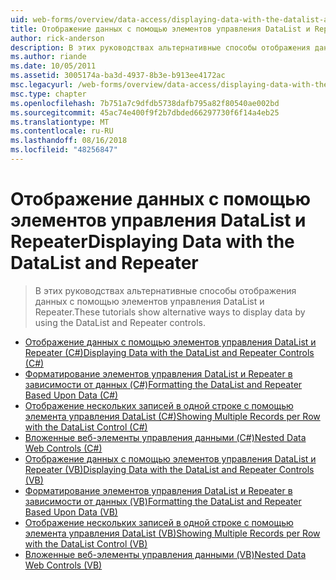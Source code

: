 ```yaml
---
uid: web-forms/overview/data-access/displaying-data-with-the-datalist-and-repeater/index
title: Отображение данных с помощью элементов управления DataList и Repeater | Документация Майкрософт
author: rick-anderson
description: В этих руководствах альтернативные способы отображения данных с помощью элементов управления DataList и Repeater.
ms.author: riande
ms.date: 10/05/2011
ms.assetid: 3005174a-ba3d-4937-8b3e-b913ee4172ac
msc.legacyurl: /web-forms/overview/data-access/displaying-data-with-the-datalist-and-repeater
msc.type: chapter
ms.openlocfilehash: 7b751a7c9dfdb5738dafb795a82f80540ae002bd
ms.sourcegitcommit: 45ac74e400f9f2b7dbded66297730f6f14a4eb25
ms.translationtype: MT
ms.contentlocale: ru-RU
ms.lasthandoff: 08/16/2018
ms.locfileid: "48256847"
---
```

<a name="displaying-data-with-the-datalist-and-repeater"></a><span data-ttu-id="5b6e1-103">Отображение данных с помощью элементов управления DataList и Repeater</span><span class="sxs-lookup"><span data-stu-id="5b6e1-103">Displaying Data with the DataList and Repeater</span></span>
====================
> <span data-ttu-id="5b6e1-104">В этих руководствах альтернативные способы отображения данных с помощью элементов управления DataList и Repeater.</span><span class="sxs-lookup"><span data-stu-id="5b6e1-104">These tutorials show alternative ways to display data by using the DataList and Repeater controls.</span></span>


- [<span data-ttu-id="5b6e1-105">Отображение данных с помощью элементов управления DataList и Repeater (C#)</span><span class="sxs-lookup"><span data-stu-id="5b6e1-105">Displaying Data with the DataList and Repeater Controls (C#)</span></span>](displaying-data-with-the-datalist-and-repeater-controls-cs.md)
- [<span data-ttu-id="5b6e1-106">Форматирование элементов управления DataList и Repeater в зависимости от данных (C#)</span><span class="sxs-lookup"><span data-stu-id="5b6e1-106">Formatting the DataList and Repeater Based Upon Data (C#)</span></span>](formatting-the-datalist-and-repeater-based-upon-data-cs.md)
- [<span data-ttu-id="5b6e1-107">Отображение нескольких записей в одной строке с помощью элемента управления DataList (C#)</span><span class="sxs-lookup"><span data-stu-id="5b6e1-107">Showing Multiple Records per Row with the DataList Control (C#)</span></span>](showing-multiple-records-per-row-with-the-datalist-control-cs.md)
- [<span data-ttu-id="5b6e1-108">Вложенные веб-элементы управления данными (C#)</span><span class="sxs-lookup"><span data-stu-id="5b6e1-108">Nested Data Web Controls (C#)</span></span>](nested-data-web-controls-cs.md)
- [<span data-ttu-id="5b6e1-109">Отображение данных с помощью элементов управления DataList и Repeater (VB)</span><span class="sxs-lookup"><span data-stu-id="5b6e1-109">Displaying Data with the DataList and Repeater Controls (VB)</span></span>](displaying-data-with-the-datalist-and-repeater-controls-vb.md)
- [<span data-ttu-id="5b6e1-110">Форматирование элементов управления DataList и Repeater в зависимости от данных (VB)</span><span class="sxs-lookup"><span data-stu-id="5b6e1-110">Formatting the DataList and Repeater Based Upon Data (VB)</span></span>](formatting-the-datalist-and-repeater-based-upon-data-vb.md)
- [<span data-ttu-id="5b6e1-111">Отображение нескольких записей в одной строке с помощью элемента управления DataList (VB)</span><span class="sxs-lookup"><span data-stu-id="5b6e1-111">Showing Multiple Records per Row with the DataList Control (VB)</span></span>](showing-multiple-records-per-row-with-the-datalist-control-vb.md)
- [<span data-ttu-id="5b6e1-112">Вложенные веб-элементы управления данными (VB)</span><span class="sxs-lookup"><span data-stu-id="5b6e1-112">Nested Data Web Controls (VB)</span></span>](nested-data-web-controls-vb.md)
